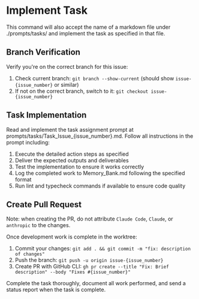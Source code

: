 # Implement Task

This command will also accept the name of a markdown file under ./prompts/tasks/ and implement the task as specified in that file.

## Branch Verification
Verify you're on the correct branch for this issue:

1. Check current branch: `git branch --show-current` (should show `issue-{issue_number}` or similar)
2. If not on the correct branch, switch to it: `git checkout issue-{issue_number}`

## Task Implementation
Read and implement the task assignment prompt at prompts/tasks/Task_Issue_{issue_number}.md. Follow all instructions in the prompt including:

1. Execute the detailed action steps as specified
2. Deliver the expected outputs and deliverables
3. Test the implementation to ensure it works correctly
4. Log the completed work to Memory_Bank.md following the specified format
5. Run lint and typecheck commands if available to ensure code quality

## Create Pull Request

Note: when creating the PR, do not attribute `Claude Code`, `Claude`, or `anthropic` to the changes.

Once development work is complete in the worktree:

1. Commit your changes: `git add . && git commit -m "fix: description of changes"`
2. Push the branch: `git push -u origin issue-{issue_number}`
3. Create PR with GitHub CLI: `gh pr create --title "Fix: Brief description" --body "Fixes #{issue_number}"`

Complete the task thoroughly, document all work performed, and send a status report when the task is complete.